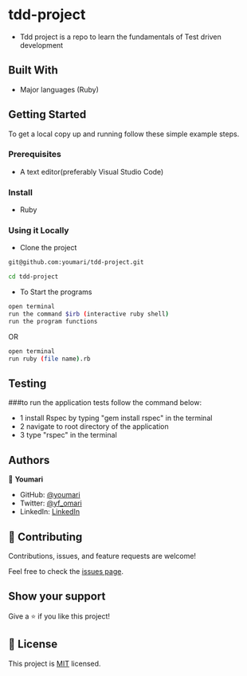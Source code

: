 # tdd-project

- Tdd project is a repo to learn the fundamentals of  Test driven development
## Built With

- Major languages (Ruby)


## Getting Started

To get a local copy up and running follow these simple example steps.

### Prerequisites
- A text editor(preferably Visual Studio Code)

### Install
- Ruby

### Using it Locally

- Clone the project

```bash 
git@github.com:youmari/tdd-project.git

cd tdd-project
```

- To Start the programs
```bash
open terminal
run the command $irb (interactive ruby shell)
run the program functions
```

OR 

```bash
open terminal
run ruby (file name).rb
```

## Testing
###to run the application tests follow the command below: 
- 1 install Rspec by typing "gem install rspec" in the terminal
- 2 navigate to root directory of the application
- 3 type "rspec" in the terminal

## Authors

👤 **Youmari**

- GitHub: [@youmari](https://github.com/youmari)
- Twitter: [@yf_omari](https://twitter.com/yf_omari)
- LinkedIn: [LinkedIn](https://www.linkedin.com/in/yassine-omari-945114190/)


## 🤝 Contributing

Contributions, issues, and feature requests are welcome!

Feel free to check the [issues page](../../issues/).

## Show your support

Give a ⭐️ if you like this project!

## 📝 License

This project is [MIT](./MIT.md) licensed.


